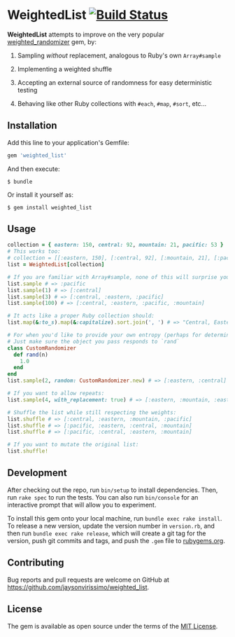 # WeightedList [![Build Status](https://travis-ci.org/jaysonvirissimo/weighted_list.svg?branch=master)](https://travis-ci.org/jaysonvirissimo/weighted_list)

**WeightedList** attempts to improve on the very popular [weighted_randomizer](https://rubygems.org/gems/weighted_randomizer) gem, by:

1. Sampling *without* replacement, analogous to Ruby's own `Array#sample`

2. Implementing a weighted shuffle

3. Accepting an external source of randomness for easy deterministic testing

4. Behaving like other Ruby collections with `#each`, `#map`, `#sort`, etc...

## Installation

Add this line to your application's Gemfile:

```ruby
gem 'weighted_list'
```

And then execute:

    $ bundle

Or install it yourself as:

    $ gem install weighted_list

## Usage
```ruby
collection = { eastern: 150, central: 92, mountain: 21, pacific: 53 }
# This works too:
# collection = [[:eastern, 150], [:central, 92], [:mountain, 21], [:pacific, 53]]
list = WeightedList[collection]

# If you are familiar with Array#sample, none of this will surprise you:
list.sample # => :pacific
list.sample(1) # => [:central]
list.sample(3) # => [:central, :eastern, :pacific]
list.sample(100) # => [:central, :eastern, :pacific, :mountain]

# It acts like a proper Ruby collection should:
list.map(&:to_s).map(&:capitalize).sort.join(', ') # => "Central, Eastern, Mountain, Pacific"

# For when you'd like to provide your own entropy (perhaps for deterministic tests):
# Just make sure the object you pass responds to `rand`
class CustomRandomizer
  def rand(n)
    1.0
  end
end
list.sample(2, random: CustomRandomizer.new) # => [:eastern, :central]

# If you want to allow repeats:
list.sample(4, with_replacement: true) # => [:eastern, :mountain, :eastern, :eastern]

# Shuffle the list while still respecting the weights:
list.shuffle # => [:central, :eastern, :mountain, :pacific]
list.shuffle # => [:pacific, :eastern, :central, :mountain]
list.shuffle # => [:pacific, :central, :eastern, :mountain]

# If you want to mutate the original list:
list.shuffle!
```

## Development

After checking out the repo, run `bin/setup` to install dependencies. Then, run `rake spec` to run the tests. You can also run `bin/console` for an interactive prompt that will allow you to experiment.

To install this gem onto your local machine, run `bundle exec rake install`. To release a new version, update the version number in `version.rb`, and then run `bundle exec rake release`, which will create a git tag for the version, push git commits and tags, and push the `.gem` file to [rubygems.org](https://rubygems.org).

## Contributing

Bug reports and pull requests are welcome on GitHub at https://github.com/jaysonvirissimo/weighted_list.

## License

The gem is available as open source under the terms of the [MIT License](https://opensource.org/licenses/MIT).
